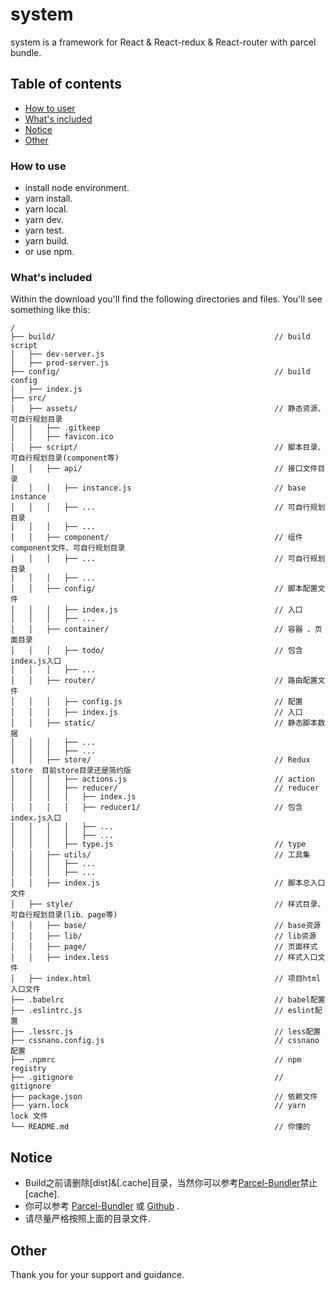 # system

system is a framework for React & React-redux & React-router with parcel bundle.

## Table of contents

* [How to user](#how-to-user)
* [What's included](#what-is-included)
* [Notice](#notice)
* [Other](#other)

### How to use
* install node environment.
* yarn install.
* yarn local.
* yarn dev.
* yarn test.
* yarn build.
* or use npm.

### What's included

Within the download you'll find the following directories and files.
You'll see something like this:

```
/
├── build/                                                 // build script
│   ├── dev-server.js                                     
│   ├── prod-server.js
├── config/                                                // build config
│   ├── index.js                                     
├── src/
│   ├── assets/                                            // 静态资源、可自行规划目录
│   │   ├── .gitkeep
│   │   ├── favicon.ico
│   ├── script/                                            // 脚本目录、可自行规划目录(component等)
│   │   ├── api/                                           // 接口文件目录
│   │   │   ├── instance.js                                // base instance
│   │   │   ├── ...                                        // 可自行规划目录
│   │   │   ├── ...                                        
│   │   ├── component/                                     // 组件component文件、可自行规划目录
│   │   │   ├── ...                                        // 可自行规划目录
│   │   │   ├── ...                                        
│   │   ├── config/                                        // 脚本配置文件
│   │   │   ├── index.js                                   // 入口
│   │   │   ├── ...  
│   │   ├── container/                                     // 容器 、页面目录
│   │   │   ├── todo/                                      // 包含index.js入口
│   │   │   ├── ... 
│   │   ├── router/                                        // 路由配置文件
│   │   │   ├── config.js                                  // 配置
│   │   │   ├── index.js                                   // 入口
│   │   ├── static/                                        // 静态脚本数据
│   │   │   ├── ...                                       
│   │   │   ├── ...    
│   │   ├── store/                                         // Redux store  目前store目录还是简约版
│   │   │   ├── actions.js                                 // action 
│   │   │   ├── reducer/                                   // reducer
│   │   │   │   ├── index.js
│   │   │   │   ├── reducer1/                              // 包含index.js入口
│   │   │   │   ├── ... 
│   │   │   │   ├── ... 
│   │   │   ├── type.js                                    // type
│   │   ├── utils/                                         // 工具集
│   │   │   ├── ...                                       
│   │   │   ├── ...  
│   │   ├── index.js                                       // 脚本总入口文件
│   ├── style/                                             // 样式目录、可自行规划目录(lib、page等)
│   │   ├── base/                                          // base资源
│   │   ├── lib/                                           // lib资源
│   │   ├── page/                                          // 页面样式
│   │   ├── index.less                                     // 样式入口文件
│   ├── index.html                                         // 项目html入口文件      
├── .babelrc                                               // babel配置
├── .eslintrc.js                                           // eslint配置
├── .lessrc.js                                             // less配置
├── cssnano.config.js                                      // cssnano配置
├── .npmrc                                                 // npm registry
├── .gitignore                                             // gitignore 
├── package.json                                           // 依赖文件
├── yarn.lock                                              // yarn lock 文件
└── README.md                                              // 你懂的

```

## Notice

*  Build之前请删除[dist]&[.cache]目录，当然你可以参考[Parcel-Bundler](https://parceljs.org/)禁止[cache]. 
*  你可以参考 [Parcel-Bundler](https://parceljs.org/) 或 [Github](https://github.com/parcel-bundler/parcel) .
*  请尽量严格按照上面的目录文件.

## Other
Thank you for your support and guidance.
